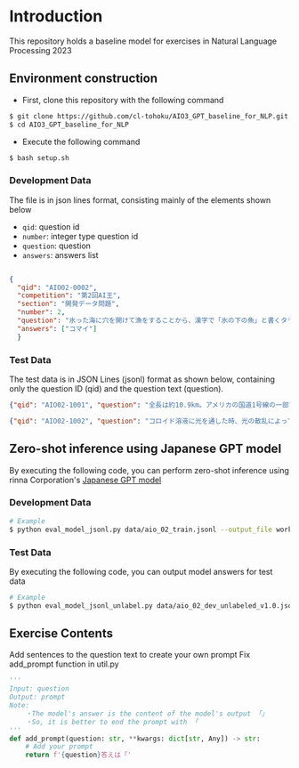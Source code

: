 # Introduction
This repository holds a baseline model for exercises in Natural Language Processing 2023


## Environment construction
- First, clone this repository with the following command
```bash
$ git clone https://github.com/cl-tohoku/AIO3_GPT_baseline_for_NLP.git
$ cd AIO3_GPT_baseline_for_NLP
```

- Execute the following command
```bash
$ bash setup.sh
```


### Development Data

The file is in json lines format, consisting mainly of the elements shown below
- `qid`: question id
- `number`: integer type question id
- `question`: question
- `answers`: answers list
```json

{
  "qid": "AIO02-0002", 
  "competition": "第2回AI王", 
  "section": "開発データ問題",
  "number": 2, 
  "question": "氷った海に穴を開けて漁をすることから、漢字で「氷の下の魚」と書くタラ科の魚は何?",
  "answers": ["コマイ"]
  }

```
### Test Data
The test data is in JSON Lines (jsonl) format as shown below, containing only the question ID (qid) and the question text (question).
```json
{"qid": "AIO02-1001", "question": "全長は約10.9km。アメリカの国道1号線の一部である、フロリダ・キーズの島々を結ぶ橋の名前は何?"}

{"qid": "AIO02-1002", "question": "コロイド溶液に光を通した時、光の散乱によって道筋が見える、という現象を、発見者にちなんで何現象という?"}
```

## Zero-shot inference using Japanese GPT model
By executing the following code, you can perform zero-shot inference using rinna Corporation's [Japanese GPT model](https://huggingface.co/rinna/japanese-gpt-1b)
### Development Data
```bash
# Example
$ python eval_model_jsonl.py data/aio_02_train.jsonl --output_file work/model_answer.csv --save_model
```
### Test Data
By executing the following code, you can output model answers for test data 
```bash
# Example
$ python eval_model_jsonl_unlabel.py data/aio_02_dev_unlabeled_v1.0.jsonl --output_file work/model_answer.jsonl
```

## Exercise Contents
Add sentences to the question text to create your own prompt
Fix add_prompt function in util.py
```python
'''
Input: question
Output: prompt
Note:
    ・The model's answer is the content of the model's output 「」
    ・So, it is better to end the prompt with 「 
'''
def add_prompt(question: str, **kwargs: dict[str, Any]) -> str:
    # Add your prompt
    return f'{question}答えは「'

```
